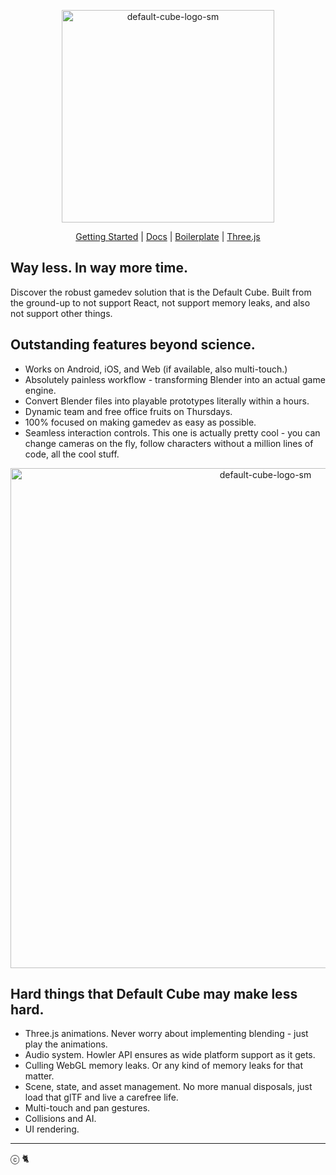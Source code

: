 <p align="center">
  <img width="340" alt="default-cube-logo-sm" src="https://user-images.githubusercontent.com/9549760/124856119-429dbc00-dfaa-11eb-9a59-d3230f81e86e.png">
</p>

<p align="center">
  <a href="https://defaultcube.wtlstudio.com/intro/getting-started/">Getting Started</a>
  |
  <a href="https://defaultcube.wtlstudio.com/">Docs</a>
  |
  <a href="https://github.com/mjurczyk/three-default-cube-boilerplate">Boilerplate</a>
  |
  <a href="https://github.com/mrdoob/three.js">Three.js</a>
</p>

## Way less. In way more time.

Discover the robust gamedev solution that is the Default Cube. Built from the ground-up
to not support React, not support memory leaks, and also not support other things.

## Outstanding features beyond science.

- Works on Android, iOS, and Web (if available, also multi-touch.)
- Absolutely painless workflow - transforming Blender into an actual game engine.
- Convert Blender files into playable prototypes literally within a hours.
- Dynamic team and free office fruits on Thursdays.
- 100% focused on making gamedev as easy as possible.
- Seamless interaction controls. This one is actually pretty cool - you can change cameras on the fly, follow characters without a million lines of code, all the cool stuff.

<p align="center">
  <img width="800" alt="default-cube-logo-sm" src="https://user-images.githubusercontent.com/9549760/174091649-51c8dfde-b4c6-4b30-b3ad-976f6fe0a1ab.gif">
</p>

## Hard things that Default Cube may make less hard.

- Three.js animations. Never worry about implementing blending - just play the animations.
- Audio system. Howler API ensures as wide platform support as it gets.
- Culling WebGL memory leaks. Or any kind of memory leaks for that matter.
- Scene, state, and asset management. No more manual disposals, just load that glTF and live a carefree life.
- Multi-touch and pan gestures.
- Collisions and AI.
- UI rendering.

---

ⓒ  🐈 

